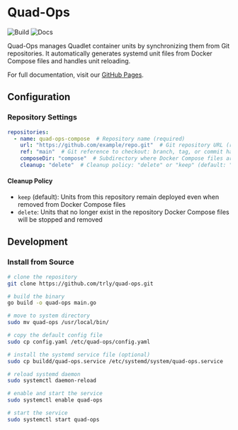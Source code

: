 # Quad-Ops

![Build](https://github.com/trly/quad-ops/actions/workflows/build.yml/badge.svg) ![Docs](https://github.com/trly/quad-ops/actions/workflows/docs.yaml/badge.svg)

Quad-Ops manages Quadlet container units by synchronizing them from Git repositories.
It automatically generates systemd unit files from Docker Compose files and handles unit reloading.

For full documentation, visit our [GitHub Pages](https://trly.github.io/quad-ops/).

## Configuration

### Repository Settings

```yaml
repositories:
  - name: quad-ops-compose  # Repository name (required)
    url: "https://github.com/example/repo.git"  # Git repository URL (required)
    ref: "main"  # Git reference to checkout: branch, tag, or commit hash (optional)
    composeDir: "compose"  # Subdirectory where Docker Compose files are located (optional)
    cleanup: "delete"  # Cleanup policy: "delete" or "keep" (default: "keep")
```

#### Cleanup Policy

- `keep` (default): Units from this repository remain deployed even when removed from Docker Compose files
- `delete`: Units that no longer exist in the repository Docker Compose files will be stopped and removed

## Development

### Install from Source
```bash
# clone the repository
git clone https://github.com/trly/quad-ops.git

# build the binary
go build -o quad-ops main.go

# move to system directory
sudo mv quad-ops /usr/local/bin/

# copy the default config file
sudo cp config.yaml /etc/quad-ops/config.yaml

# install the systemd service file (optional)
sudo cp buildd/quad-ops.service /etc/systemd/system/quad-ops.service

# reload systemd daemon
sudo systemctl daemon-reload

# enable and start the service
sudo systemctl enable quad-ops

# start the service
sudo systemctl start quad-ops
```
